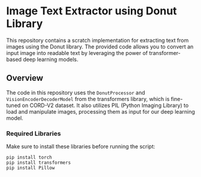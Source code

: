 # Image Text Extractor using Donut Library

This repository contains a scratch implementation for extracting text from images using the Donut library. The provided code allows you to convert an input image into readable text by leveraging the power of transformer-based deep learning models.

## Overview

The code in this repository uses the `DonutProcessor` and `VisionEncoderDecoderModel` from the transformers library, which is fine-tuned on CORD-V2 dataset. It also utilizes PIL (Python Imaging Library) to load and manipulate images, processing them as input for our deep learning model.

### Required Libraries

Make sure to install these libraries before running the script:
```
pip install torch
pip install transformers
pip install Pillow
```
